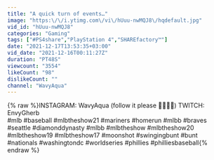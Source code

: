 ```yaml
---
title: "A quick turn of events…"
image: "https:\/\/i.ytimg.com\/vi\/hUuu-nwMQJ8\/hqdefault.jpg"
vid_id: "hUuu-nwMQJ8"
categories: "Gaming"
tags: ["#PS4share","PlayStation 4","SHAREfactory™"]
date: "2021-12-17T13:53:35+03:00"
vid_date: "2021-12-16T00:11:27Z"
duration: "PT48S"
viewcount: "3554"
likeCount: "98"
dislikeCount: ""
channel: "WavyAqua"
---
```

{% raw %}INSTAGRAM: WavyAqua (follow it please 🙏🏾🙏🏾) TWITCH: EnvyGherb <br />#mlb #baseball #mlbtheshow21 #mariners #homerun #mlbb #braves #seattle #diamonddynasty #mlbb #mlbtheshow #mlbtheshow20 #mlbtheshow19 #mlbtheshow17 #moonshot #swingingbunt #bunt #nationals #washingtondc #worldseries #phillies #philliesbaseball{% endraw %}
